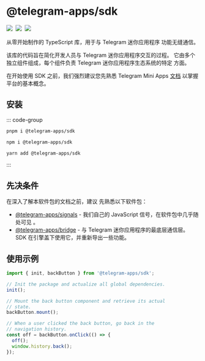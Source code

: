 # @telegram-apps/sdk

<p style="display: flex; gap: 8px; min-height: 20px">
  <a href="https://npmjs.com/package/@telegram-apps/sdk">
    <img src="https://img.shields.io/npm/v/@telegram-apps/sdk?logo=npm"/>
  </a>
  <img src="https://img.shields.io/bundlephobia/minzip/@telegram-apps/sdk"/>
  <a href="https://github.com/Telegram-Mini-Apps/telegram-apps/tree/master/packages/sdk">
    <img src="https://img.shields.io/badge/source-black?logo=github"/>
  </a>
</p>

从零开始制作的 TypeScript 库，用于与 Telegram 迷你应用程序
功能无缝通信。

该库的代码旨在简化开发人员与
Telegram 迷你应用程序交互的过程。 它由多个独立组件组成，每个组件负责 Telegram 迷你应用程序生态系统的特定
方面。

在开始使用 SDK 之前，我们强烈建议您先熟悉 Telegram Mini
Apps [文档](../../platform/about.md) 以掌握平台的基本概念。

## 安装

::: code-group

```bash [pnpm]
pnpm i @telegram-apps/sdk
```

```bash [npm]
npm i @telegram-apps/sdk
```

```bash [yarn]
yarn add @telegram-apps/sdk
```

:::

## 先决条件

在深入了解本软件包的文档之前，建议
先熟悉以下软件包：

- [@telegram-apps/signals](../telegram-apps-signals.md) - 我们自己的 JavaScript 信号，在软件包中几乎随处可见
  。
- [@telegram-apps/bridge](../telegram-apps-bridge.md) - 与
  Telegram 迷你应用程序的最底层通信层。 SDK 在引擎盖下使用它，并重新导出一些功能。

## 使用示例

```ts
import { init, backButton } from '@telegram-apps/sdk';

// Init the package and actualize all global dependencies.
init();

// Mount the back button component and retrieve its actual
// state.
backButton.mount();

// When a user clicked the back button, go back in the
// navigation history.
const off = backButton.onClick(() => {
  off();
  window.history.back();
});
```
